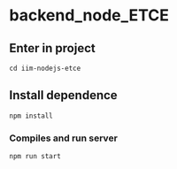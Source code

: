# backend_node_ETCE

## Enter in project
```
cd iim-nodejs-etce
```

## Install dependence
```
npm install
```

### Compiles and  run server
```
npm run start
```
